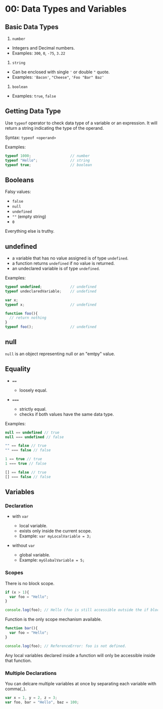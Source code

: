 # 00: Data Types and Variables

## Basic Data Types
1. `number`
  - Integers and Decimal numbers.
  - Examples: `300`, `0`, `-75`, `3.22`

1. `string`
  - Can be enclosed with single `'` or double `"` quote.
  - Examples: `'Bacon'`, `"Cheese"`, `'Foo "Bar" Baz'`

1. `boolean`
  - Examples: `true`, `false`

## Getting Data Type

Use `typeof` operator to check data type of a variable or an expression. It will return a string indicating the type of the operand.

Syntax: `typeof <operand>`

Examples:
```js
typeof 1000;                  // number
typeof "Hello";               // string
typeof true;                  // boolean
```

## Booleans

Falsy values:
- `false`
- `null`
- `undefined`
- `""` (empty string)
- `0`

Everything else is truthy.

## undefined

- a variable that has no value assigned is of type `undefined`.
- a function returns `undefined` if no value is returned.
- an undeclared variable is of type `undefined`.

Examples:
```js
typeof undefined;             // undefined
typeof undeclaredVariable;    // undefined

var x;
typeof x;                     // undefined

function foo(){
  // return nothing
}
typeof foo();                 // undefined
```

## null

`null` is an object representing null or an "emtpy" value.


## Equality

- `==`
  - loosely equal.
  
- `===`
  - strictly equal.
  - checks if both values have the same data type.

Examples:
```js
null == undefined // true
null === undefined // false

"" == false // true
"" === false // false

1 == true // true
1 === true // false

[] == false // true
[] === false // false
````

## Variables

### Declaration
- with `var`
  - local variable.
  - exists only inside the current scope.
  - Example: `var myLocalVariable = 3;`
  
- without `var`
  - global variable.
  - Example: `myGlobalVariable = 5;`

### Scopes

There is no block scope.
```js
if (x > 1){
  var foo = "Hello";
}

console.log(foo); // Hello (foo is still accessible outside the if block)
```

Function is the only scope mechanism available.
```js
function bar(){
  var foo = "Hello";
}

console.log(foo); // ReferenceError: foo is not defined.
```

Any local variables declared inside a function will only be accessible inside that function.

### Multiple Declarations

You can delcare multiple variables at once by separating each variable with comma(`,`).

```js
var x = 1, y = 2, z = 3;
var foo, bar = "Hello", baz = 100;
```
